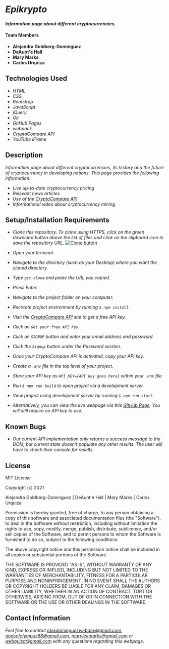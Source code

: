 # _Epikrypto_

#### _Information page about different cryptocurrencies._

#### Team Members

* **Alejandra Goldberg-Dominguez**
* **DeAunt'e Hall**
* **Mary Marks**
* **Carlos Urquiza**

## Technologies Used

* _HTML_
* _CSS_
* _Bootstrap_
* _JavaScript_
* _jQuery_
* _Git_
* _GitHub Pages_
* _webpack_
* _CryptoCompare API_
* _YouTube iFrame_


## Description

_Information page about different cryptocurrencies, its history and the future of cryptocurrency in developing nations. This page provides the following information:_

* _Live up-to-date cryptocurrency pricing_
* _Relevant news articles_
* _Use of the [CryptoCompare API](https://min-api.cryptocompare.com/documentation)_
* _Informational video about cryptocurrency mining_

## Setup/Installation Requirements

* _Clone this repository. To clone using HTTPS, click on the green download button above the list of files and click on the clipboard icon to save the repository URL._
[![Clone button](src/assets/images/clone_button.png)](#)

* _Open your terminal._
* _Navigate to the directory (such as your Desktop) where you want the cloned directory._
* _Type `git clone` and paste the URL you copied._
* _Press Enter._
* _Navigate to the project folder on your computer._
* _Recreate project environment by running `$ npm install`._
* _Visit the [CryptoCompare API](https://min-api.cryptocompare.com/documentation) site to get a free API key._
* _Click on `Get your free API Key`._
* _Click on `SIGNUP` button and enter your email address and password._  
* _Click the `Signup` button under the Password section._
* _Once your CryptoCompare API is activated, copy your API key._
* _Create a `.env` file in the top level of your project._
* _Store your API key as `API_KEY={API key goes here}` within your `.env` file._
* _Run `$ npm run build` to open project via a development server._
* _View project using development server by running `$ npm run start`._
* _Alternatively, you can view the live webpage via this [GitHub Page](https://webquiza.github.io/epikrypto/). You will still require an API key to use._

## Known Bugs

* _Our current API implementation only returns a success message to the DOM, but current state doesn't populate any other results. The user will have to check their console for results._

## License

MIT License

Copyright (c) 2021
 
Alejandra Goldberg-Dominguez | DeAunt'e Hall | Mary Marks | Carlos Urquiza

Permission is hereby granted, free of charge, to any person obtaining a copy
of this software and associated documentation files (the "Software"), to deal
in the Software without restriction, including without limitation the rights
to use, copy, modify, merge, publish, distribute, sublicense, and/or sell
copies of the Software, and to permit persons to whom the Software is
furnished to do so, subject to the following conditions:

The above copyright notice and this permission notice shall be included in all
copies or substantial portions of the Software.

THE SOFTWARE IS PROVIDED "AS IS", WITHOUT WARRANTY OF ANY KIND, EXPRESS OR
IMPLIED, INCLUDING BUT NOT LIMITED TO THE WARRANTIES OF MERCHANTABILITY,
FITNESS FOR A PARTICULAR PURPOSE AND NONINFRINGEMENT. IN NO EVENT SHALL THE
AUTHORS OR COPYRIGHT HOLDERS BE LIABLE FOR ANY CLAIM, DAMAGES OR OTHER
LIABILITY, WHETHER IN AN ACTION OF CONTRACT, TORT OR OTHERWISE, ARISING FROM,
OUT OF OR IN CONNECTION WITH THE SOFTWARE OR THE USE OR OTHER DEALINGS IN THE
SOFTWARE.

## Contact Information

_Feel free to contact alexdominguezwebdev@gmail.com, godsofolympus88@gmail.com, maryleemarks@gmail.com or webquiza@gmail.com with any questions regarding this webpage._